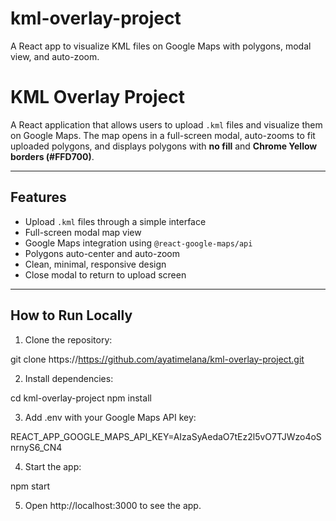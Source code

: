 # kml-overlay-project
A React app to visualize KML files on Google Maps with polygons, modal view, and auto-zoom.

# KML Overlay Project

A React application that allows users to upload `.kml` files and visualize them on Google Maps. The map opens in a full-screen modal, auto-zooms to fit uploaded polygons, and displays polygons with **no fill** and **Chrome Yellow borders (#FFD700)**.

---

## Features

- Upload `.kml` files through a simple interface
- Full-screen modal map view
- Google Maps integration using `@react-google-maps/api`
- Polygons auto-center and auto-zoom
- Clean, minimal, responsive design
- Close modal to return to upload screen

---


## How to Run Locally

1. Clone the repository:

git clone https://https://github.com/ayatimelana/kml-overlay-project.git

2. Install dependencies:

cd kml-overlay-project
npm install

3. Add .env with your Google Maps API key:

REACT_APP_GOOGLE_MAPS_API_KEY=AIzaSyAedaO7tEz2l5vO7TJWzo4oSnrnyS6_CN4

4. Start the app:

npm start

5. Open http://localhost:3000 to see the app.
